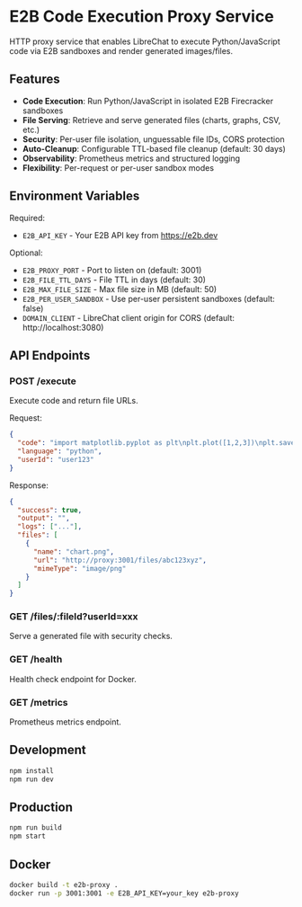# E2B Code Execution Proxy Service

HTTP proxy service that enables LibreChat to execute Python/JavaScript code via E2B sandboxes and render generated images/files.

## Features

- **Code Execution**: Run Python/JavaScript in isolated E2B Firecracker sandboxes
- **File Serving**: Retrieve and serve generated files (charts, graphs, CSV, etc.)
- **Security**: Per-user file isolation, unguessable file IDs, CORS protection
- **Auto-Cleanup**: Configurable TTL-based file cleanup (default: 30 days)
- **Observability**: Prometheus metrics and structured logging
- **Flexibility**: Per-request or per-user sandbox modes

## Environment Variables

Required:
- `E2B_API_KEY` - Your E2B API key from https://e2b.dev

Optional:
- `E2B_PROXY_PORT` - Port to listen on (default: 3001)
- `E2B_FILE_TTL_DAYS` - File TTL in days (default: 30)
- `E2B_MAX_FILE_SIZE` - Max file size in MB (default: 50)
- `E2B_PER_USER_SANDBOX` - Use per-user persistent sandboxes (default: false)
- `DOMAIN_CLIENT` - LibreChat client origin for CORS (default: http://localhost:3080)

## API Endpoints

### POST /execute
Execute code and return file URLs.

Request:
```json
{
  "code": "import matplotlib.pyplot as plt\nplt.plot([1,2,3])\nplt.savefig('/outputs/chart.png')",
  "language": "python",
  "userId": "user123"
}
```

Response:
```json
{
  "success": true,
  "output": "",
  "logs": ["..."],
  "files": [
    {
      "name": "chart.png",
      "url": "http://proxy:3001/files/abc123xyz",
      "mimeType": "image/png"
    }
  ]
}
```

### GET /files/:fileId?userId=xxx
Serve a generated file with security checks.

### GET /health
Health check endpoint for Docker.

### GET /metrics
Prometheus metrics endpoint.

## Development

```bash
npm install
npm run dev
```

## Production

```bash
npm run build
npm start
```

## Docker

```bash
docker build -t e2b-proxy .
docker run -p 3001:3001 -e E2B_API_KEY=your_key e2b-proxy
```
